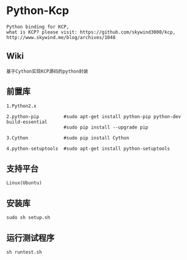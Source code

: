 Python-Kcp
=========
    Python binding for KCP, 
    what is KCP? please visit: https://github.com/skywind3000/kcp, 
    http://www.skywind.me/blog/archives/1048 

Wiki
----
    基于Cython实现KCP源码的python封装

前置库
-----
    1.Python2.x

    2.python-pip         #sudo apt-get install python-pip python-dev build-essential
                         #sudo pip install --upgrade pip
    
    3.Cython             #sudo pip install Cython
    
    4.python-setuptools  #sudo apt-get install python-setuptools

支持平台
-----
    Linux(Ubuntu)

安装库
-----
    sudo sh setup.sh

运行测试程序
-----
    sh runtest.sh
